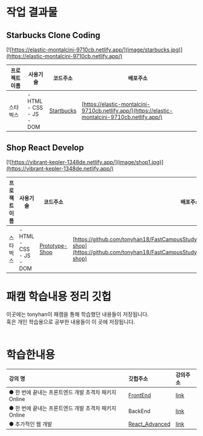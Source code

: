# 작업 결과물

## Starbucks Clone Coding

[![https://elastic-montalcini-9710cb.netlify.app/](image/starbucks.jpg)](https://elastic-montalcini-9710cb.netlify.app/)

| 프로젝트 이름 | 사용기술                                | 코드주소                                                              | 배포주소                                                                                         |
| ------------- | --------------------------------------- | --------------------------------------------------------------------- | ------------------------------------------------------------------------------------------------ |
| 스타벅스      | - HTML<br> - CSS<br> - JS<br> - DOM<br> | [Startbucks](https://github.com/ParkYoungWoong/starbucks-vanilla-app) | [https://elastic-montalcini-9710cb.netlify.app/](https://elastic-montalcini-9710cb.netlify.app/) |

## Shop React Develop

[![https://vibrant-kepler-1348de.netlify.app/](image/shop1.jpg)](https://vibrant-kepler-1348de.netlify.app/)

| 프로젝트 이름 | 사용기술                                | 코드주소                                                                                                    | 배포주소                                                                                                                                                                               |
| ------------- | --------------------------------------- | ----------------------------------------------------------------------------------------------------------- | -------------------------------------------------------------------------------------------------------------------------------------------------------------------------------------- |
| 스타벅스      | - HTML<br> - CSS<br> - JS<br> - DOM<br> | [Prototype-Shop](https://github.com/tonyhan18/FastCampusStudy/tree/master/FrontEnd/Woongjae/prototype-shop) | [https://github.com/tonyhan18/FastCampusStudy/tree/master/FrontEnd/Woongjae/prototype-shop](https://github.com/tonyhan18/FastCampusStudy/tree/master/FrontEnd/Woongjae/prototype-shop) |

# 패캠 학습내용 정리 깃헙

이곳에는 tonyhan이 패캠을 통해 학습했던 내용들이 저장됩니다.<br>
혹은 개인 학습용으로 공부한 내용들이 이 곳에 저장됩니다.<br>
<br>

# 학습한내용

| 강의 명                                               | 깃헙주소                                                                      | 강의주소                                             |
| :---------------------------------------------------- | :---------------------------------------------------------------------------- | :--------------------------------------------------- |
| ● 한 번에 끝내는 프론트엔드 개발 초격차 패키지 Online | [FrontEnd](https://github.com/tonyhan18/FastCampusStudy/tree/master/FrontEnd) | [link](https://fastcampus.co.kr/dev_online_frontend) |
| ● 한 번에 끝내는 프론트엔드 개발 초격차 패키지 Online | BackEnd                                                                       | [link](https://fastcampus.co.kr/dev_online_javaend)  |
| ● 추가적인 웹 개발                                    | [React_Advanced](https://github.com/tonyhan18/React_Nepp)                     | [link](https://github.com/tonyhan18/React_Nepp)      |
